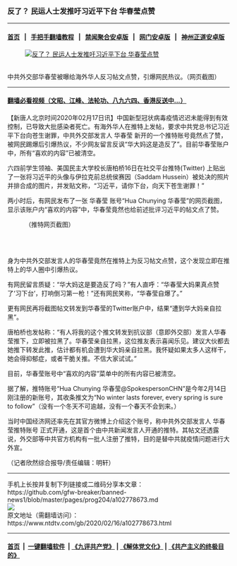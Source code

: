### 反了？ 民运人士发推吁习近平下台 华春莹点赞
------------------------

#### [首页](https://github.com/gfw-breaker/banned-news1/blob/master/README.md) &nbsp;&nbsp;|&nbsp;&nbsp; [手把手翻墙教程](https://github.com/gfw-breaker/guides/wiki) &nbsp;&nbsp;|&nbsp;&nbsp; [禁闻聚合安卓版](https://github.com/gfw-breaker/bn-android) &nbsp;&nbsp;|&nbsp;&nbsp; [网门安卓版](https://github.com/oGate2/oGate) &nbsp;&nbsp;|&nbsp;&nbsp; [神州正道安卓版](https://github.com/SzzdOgate/update) 



<div><div class="featured_image">
 <a href="https://i.ntdtv.com/assets/uploads/2020/02/95b62de3be6a421b864182c777df4033.jpg" target="_blank">
  <figure>
   <img alt="反了？ 民运人士发推吁习近平下台 华春莹点赞" src="https://i.ntdtv.com/assets/uploads/2020/02/95b62de3be6a421b864182c777df4033-800x450.jpg"/>
  </figure><br/>
 </a>
 <span class="caption">
  中共外交部华春莹被曝给海外华人反习帖文点赞，引爆网民热议。（网页截图）
 </span>
</div>
</div><hr/>

#### [翻墙必看视频（文昭、江峰、法轮功、八九六四、香港反送中...）](https://github.com/gfw-breaker/banned-news1/blob/master/pages/link3.md)

<div><div class="post_content" itemprop="articleBody">
 <p>
  【新唐人北京时间2020年02月17日讯】中国新型冠状病毒疫情迟迟未能得到有效控制，已导致大批感染者死亡。有海外华人在推特上发帖，要求中共党总书记习近平下台向苍生谢罪，中共外交部发言人
  <ok href="https://www.ntdtv.com/gb/华春莹.htm">
   华春莹
  </ok>
  新开的一个推特账号竟然点了赞，被网民踢爆后引爆热议，不少网友留言反讽“华大妈这是造反了”。目前华春莹账户中，所有“喜欢的内容”已被清空。
 </p>
 <p>
  六四前学生领袖、美国民主大学校长唐柏桥16日在社交平台推特(Twitter) 上贴出了一张将习近平的头像与伊拉克前总统侯赛因（Saddam Hussein）被处决的照片并排合成的图片，并发贴文称，“习近平，请你下台，向天下苍生谢罪！”
 </p>
 <p>
  两小时后，有网民发布了一张
  <ok href="https://www.ntdtv.com/gb/华春莹.htm">
   华春莹
  </ok>
  账号“Hua Chunying 华春莹”的网页截图，显示该账户内“喜欢的内容”中，华春莹竟然也给前述批评习近平的帖文点了赞。
 </p>
 <figure class="wp-caption alignnone" id="attachment_102778674" style="width: 600px">
  <img alt="" class="size-medium wp-image-102778674" src="https://i.ntdtv.com/assets/uploads/2020/02/2020-02-16_120322-600x812.jpg">
   <br/><figcaption class="wp-caption-text">
    （推特网页截图）
   </figcaption><br/>
  </img>
 </figure><br/>
 <p>
  身为中共外交部发言人的华春莹竟然在推特上为反习帖文点赞，这个发现立即在推特上的华人圈中引爆热议。
 </p>
 <p>
  有网民留言质疑：“华大妈这是要造反了吗？”有人直呼：“华春莹大妈果真点赞了‘习下台’，打响倒习第一枪！”还有网民笑称，“华春莹自爆了。”
 </p>
 <p>
  更有网民再将截图帖文转发到华春莹的Twitter账户中，结果“遭到华大妈亲自拉黑”。
 </p>
 <p>
  唐柏桥也发帖称：“有人将我的这个推文转发到抗议部（意即外交部）发言人华春莹推下，立即被拉黑了。华春莹亲自拉黑，这位推友表示喜闻乐见。建议大伙都去她推下转发此推，估计都有机会遭到华大妈亲自拉黑。我怀疑如果太多人这样干，她会得抑郁症，或者干脆关推。不信大家试试。”
 </p>
 <p>
  目前，华春莹账号中“喜欢的内容”菜单中的所有内容已被清空。
 </p>
 <p>
  据了解，推特账号“Hua Chunying 华春莹@SpokespersonCHN”是今年2月14日刚注册的新账号，其收条推文为“No winter lasts forever, every spring is sure to follow”（没有一个冬天不可逾越，没有一个春天不会到来。）
 </p>
 <p>
  当时中国经济网还率先在其官方微博上介绍这个账号，称中共外交部发言人
  <ok href="https://www.ntdtv.com/gb/华春莹推特账号.htm">
   华春莹推特账号
  </ok>
  正式开通，这是首个由中共新闻发言人开通的推特。其帖文还透露说，外交部等中共官方机构有一批人注册了推特，目的是替中共就疫情问题进行大外宣。
 </p>
 <p>
  （记者欣然综合报导/责任编辑：明轩）
 </p>
 <div class="single_ad">
 </div>
</div>
</div>
<hr/>
手机上长按并复制下列链接或二维码分享本文章：<br/>
https://github.com/gfw-breaker/banned-news1/blob/master/pages/prog204/a102778673.md <br/>
<a href='https://github.com/gfw-breaker/banned-news1/blob/master/pages/prog204/a102778673.md'><img src='https://github.com/gfw-breaker/banned-news1/blob/master/pages/prog204/a102778673.md.png'/></a> <br/>
原文地址（需翻墙访问）：https://www.ntdtv.com/gb/2020/02/16/a102778673.html


------------------------
#### [首页](https://github.com/gfw-breaker/banned-news1/blob/master/README.md) &nbsp;|&nbsp; [一键翻墙软件](https://github.com/gfw-breaker/nogfw/blob/master/README.md) &nbsp;| [《九评共产党》](https://github.com/gfw-breaker/9ping.md/blob/master/README.md#九评之一评共产党是什么) | [《解体党文化》](https://github.com/gfw-breaker/jtdwh.md/blob/master/README.md) | [《共产主义的终极目的》](https://github.com/gfw-breaker/gczydzjmd.md/blob/master/README.md)


<img src='http://gfw-breaker.win/banned-news/pages/prog204/a102778673.md' width='0px' height='0px'/>